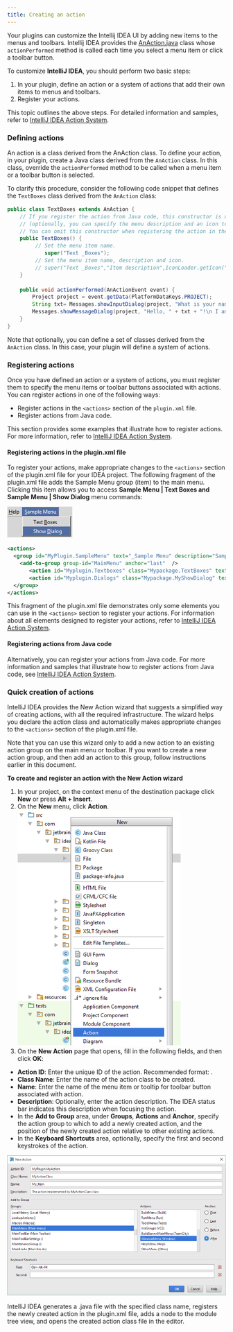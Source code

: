 ```yaml
---
title: Creating an action
---
```


Your plugins can customize the Intellij IDEA UI by adding new items to the menus and toolbars. Intellij IDEA provides the [AnAction.java](https://upsource.jetbrains.com/idea-community/file/1731d054af4ca27aa827c03929e27eeb0e6a8366/platform/editor-ui-api/src/com/intellij/openapi/actionSystem/AnAction.java) class whose `actionPerformed` method is called each time you select a menu item or click a toolbar button.

To customize **IntelliJ IDEA**, you should perform two basic steps:

1. In your plugin, define an action or a system of actions that add their own items to menus and toolbars.
2. Register your actions.

This topic outlines the above steps. For detailed information and samples, refer to [IntelliJ IDEA Action System](/basics/action_system.md).

### Defining actions

An action is a class derived from the AnAction class. To define your action, in your plugin, create a Java class derived from the `AnAction` class. In this class, override the `actionPerformed` method to be called when a menu item or a toolbar button is selected.
 
 To clarify this procedure, consider the following code snippet that defines the `TextBoxes` class derived from the `AnAction` class:
 
```java
public class TextBoxes extends AnAction {
    // If you register the action from Java code, this constructor is used to set the menu item name
    // (optionally, you can specify the menu description and an icon to display next to the menu item).
    // You can omit this constructor when registering the action in the plugin.xml file.
    public TextBoxes() {
         // Set the menu item name.
            super("Text _Boxes");
         // Set the menu item name, description and icon.
         // super("Text _Boxes","Item description",IconLoader.getIcon("/Mypackage/icon.png"));
    }
 
    public void actionPerformed(AnActionEvent event) {
        Project project = event.getData(PlatformDataKeys.PROJECT);
        String txt= Messages.showInputDialog(project, "What is your name?", "Input your name", Messages.getQuestionIcon());
        Messages.showMessageDialog(project, "Hello, " + txt + "!\n I am glad to see you.", "Information", Messages.getInformationIcon());
    }
}
```

Note that optionally, you can define a set of classes derived from the `AnAction` class. In this case, your plugin will define a system of actions.

### Registering actions

Once you have defined an action or a system of actions, you must register them to specify the menu items or toolbar buttons associated with actions.
You can register actions in one of the following ways:

* Register actions in the `<actions>` section of the `plugin.xml` file.
* Register actions from Java code.

This section provides some examples that illustrate how to register actions. For more information, refer to [IntelliJ IDEA Action System](/basics/action_system.md).

#### Registering actions in the plugin.xml file

To register your actions, make appropriate changes to the `<actions>` section of the plugin.xml file for your IDEA project. The following fragment of the plugin.xml file adds the Sample Menu group (item) to the main menu. Clicking this item allows you to access **Sample Menu | Text Boxes and Sample Menu | Show Dialog** menu commands:

![Sample Menu](img/sample_menu.jpg)

```xml
<actions>
  <group id="MyPlugin.SampleMenu" text="_Sample Menu" description="Sample menu">
    <add-to-group group-id="MainMenu" anchor="last"  />
       <action id="Myplugin.Textboxes" class="Mypackage.TextBoxes" text="Text _Boxes" description="A test menu item" />
       <action id="Myplugin.Dialogs" class="Mypackage.MyShowDialog" text="Show _Dialog" description="A test menu item" />
  </group>
</actions>
```

This fragment of the plugin.xml file demonstrates only some elements you can use in the `<actions>` section to register your actions. For information about all elements designed to register your actions, refer to [IntelliJ IDEA Action System](/basics/action_system.md).

#### Registering actions from Java code

Alternatively, you can register your actions from Java code. For more information and samples that illustrate how to register actions from Java code, see [IntelliJ IDEA Action System](/basics/action_system.md).

### Quick creation of actions

IntelliJ IDEA provides the New Action wizard that suggests a simplified way of creating actions, with all the required infrastructure. The wizard helps you declare the action class and automatically makes appropriate changes to the `<actions>` section of the plugin.xml file.

Note that you can use this wizard only to add a new action to an existing action group on the main menu or toolbar. If you want to create a new action group, and then add an action to this group, follow instructions earlier in this document.

**To create and register an action with the New Action wizard**
1. In your project, on the context menu of the destination package click **New** or press **Alt + Insert**.
2. On the **New** menu, click **Action**.
![New Action Template](img/new_action_template.png)
3. On the **New Action** page that opens, fill in the following fields, and then click **OK**:

*  **Action ID**: Enter the unique ID of the action. Recommended format: <Plugin name>.<ID>
*  **Class Name**: Enter the name of the action class to be created.
*  **Name**: Enter the name of the menu item or tooltip for toolbar button associated with action.
*  **Description**: Optionally, enter the action description. The IDEA status bar indicates this description when focusing the action.
*  In the **Add to Group** area, under **Groups**, **Actions** and **Anchor**, specify the action group to which to add a newly created action, and the position of the newly created action relative to other existing actions.
*  In the **Keyboard Shortcuts** area, optionally, specify the first and second keystrokes of the action.

![New Action Page](img/new_action_page.png)

IntelliJ IDEA generates a .java file with the specified class name, registers the newly created action in the plugin.xml file, adds a node to the module tree view, and opens the created action class file in the editor.